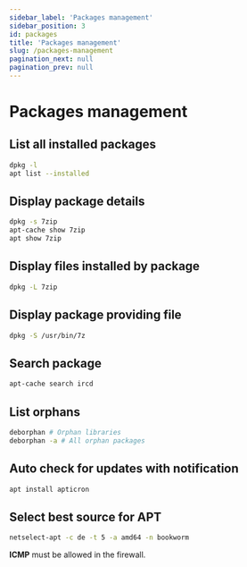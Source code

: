 ```yaml
---
sidebar_label: 'Packages management'
sidebar_position: 3
id: packages
title: 'Packages management'
slug: /packages-management
pagination_next: null
pagination_prev: null
---
```


# Packages management

## List all installed packages

```bash
dpkg -l
apt list --installed
```

## Display package details

```bash
dpkg -s 7zip
apt-cache show 7zip
apt show 7zip
```

## Display files installed by package

```bash
dpkg -L 7zip
```

## Display package providing file 

```bash
dpkg -S /usr/bin/7z
```

## Search package

```bash
apt-cache search ircd
```

## List orphans

```bash
deborphan # Orphan libraries
deborphan -a # All orphan packages
```

## Auto check for updates with notification

```bash
apt install apticron
```

## Select best source for APT

```bash
netselect-apt -c de -t 5 -a amd64 -n bookworm
```
**ICMP** must be allowed in the firewall.
